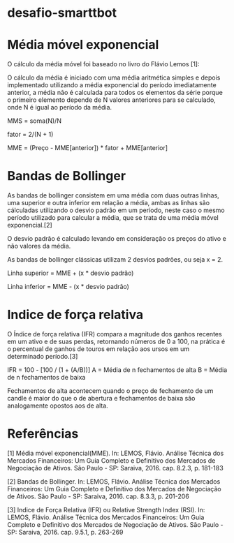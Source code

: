 # desafio-smarttbot

# Média móvel exponencial
O cálculo da média móvel foi baseado no livro do Flávio Lemos [1]:

O cálculo da média é iniciado com uma média aritmética simples e depois implementado utilizando a média exponencial do período imediatamente anterior, a média não é calculada para todos os elementos da série porque o primeiro elemento depende de N valores anteriores para se calculado, onde N é igual ao período da média.

MMS = soma(N)/N

fator = 2/(N + 1)

MME = (Preço - MME[anterior]) * fator + MME[anterior]

# Bandas de Bollinger
As bandas de bollinger consistem em uma média com duas outras linhas, uma superior e outra inferior em relação a média, ambas as linhas são cálculadas utilizando o desvio padrão em um período, neste caso o mesmo período utilizado para calcular a média, que se trata de uma média móvel exponencial.[2]

O desvio padrão é calculado levando em consideração os preços do ativo e não valores da média.

As bandas de bollinger clássicas utilizam 2 desvios padrões, ou seja x = 2.

Linha superior = MME + (x * desvio padrão)

Linha inferior = MME - (x * desvio padrão)

# Indice de força relativa
O Índice de força relativa (IFR) compara a magnitude dos ganhos recentes em um ativo e de suas perdas, retornando números de 0 a 100, na prática é o percentual de ganhos de touros em relação aos ursos em um determinado período.[3]

IFR = 100 - [100 / (1 + (A/B))]
A = Média de n fechamentos de alta
B = Média de n fechamentos de baixa

Fechamentos de alta acontecem quando o preço de fechamento de um candle é maior do que o de abertura e fechamentos de baixa são analogamente opostos aos de alta.

# Referências
[1] Média móvel exponencial(MME). In: LEMOS, Flávio. Análise Técnica dos Mercados Financeiros: Um Guia Completo e Definitivo dos Mercados de Negociação de Ativos. São Paulo - SP: Saraiva, 2016. cap. 8.2.3, p. 181-183

[2] Bandas de Bollinger. In: LEMOS, Flávio. Análise Técnica dos Mercados Financeiros: Um Guia Completo e Definitivo dos Mercados de Negociação de Ativos. São Paulo - SP: Saraiva, 2016. cap. 8.3.3, p. 201-206

[3] Indice de Força Relativa (IFR) ou Relative Strength Index (RSI). In: LEMOS, Flávio. Análise Técnica dos Mercados Financeiros: Um Guia Completo e Definitivo dos Mercados de Negociação de Ativos. São Paulo - SP: Saraiva, 2016. cap. 9.5.1, p. 263-269